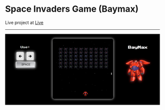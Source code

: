 <h1>Space Invaders Game (Baymax)</h1>
Live project at <a href="https://anca200.github.io/Space-Invaders-Game/">Live</a>
<hr/>

![Space Invaders Game](images/Cover.png)

